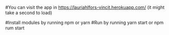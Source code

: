 #You can visit the app in https://lauriahlfors-vincit.herokuapp.com/ (it might take a second to load)

#Install modules by running npm or yarn
#Run by running yarn start or npm rum start
